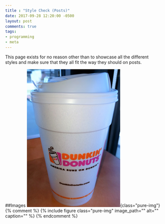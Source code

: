 ```yaml
---
title : "Style Check (Posts)"
date: 2017-09-28 12:20:00 -0500
layout: post
comments: true
tags:
- programming
- meta
---
```


This page exists for no reason other than to showcase all the different styles and make sure that they all fit the way they should on posts.

##Images
![Essential Asset](/img/2017-09-14_EssentialAsset.png 'Essential Asset'){class="pure-img"}
{% comment %}
{% include figure class="pure-img" image_path="" alt="" caption="" %}
{% endcomment %}